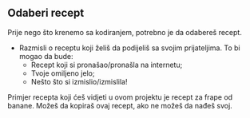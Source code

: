 ## Odaberi recept

Prije nego što krenemo sa kodiranjem, potrebno je da odabereš recept.

+ Razmisli o receptu koji želiš da podijeliš sa svojim prijateljima. To bi mogao da bude: 
    + Recept koji si pronašao/pronašla na internetu;
    + Tvoje omiljeno jelo;
    + Nešto što si izmislio/izmislila!

Primjer recepta koji ćeš vidjeti u ovom projektu je recept za frape od banane. Možeš da kopiraš ovaj recept, ako ne možeš da nađeš svoj.